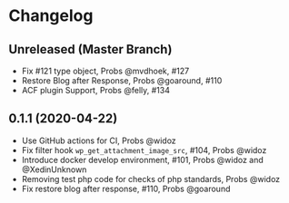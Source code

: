 # Changelog

## Unreleased (Master Branch)
* Fix #121 type object, Probs @mvdhoek, #127
* Restore Blog after Response, Probs @goaround, #110
* ACF plugin Support, Probs @felly, #134

## 0.1.1 (2020-04-22)
* Use GitHub actions for CI, Probs @widoz
* Fix filter hook `wp_get_attachment_image_src`, #104, Probs @widoz
* Introduce docker develop environment, #101, Probs @widoz and @XedinUnknown
* Removing test php code for checks of php standards, Probs @widoz
* Fix restore blog after response, #110, Probs @goaround

